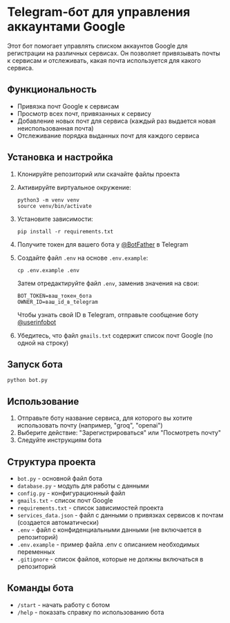 # Telegram-бот для управления аккаунтами Google

Этот бот помогает управлять списком аккаунтов Google для регистрации на различных сервисах. Он позволяет привязывать почты к сервисам и отслеживать, какая почта используется для какого сервиса.

## Функциональность

- Привязка почт Google к сервисам
- Просмотр всех почт, привязанных к сервису
- Добавление новых почт для сервиса (каждый раз выдается новая неиспользованная почта)
- Отслеживание порядка выданных почт для каждого сервиса

## Установка и настройка

1. Клонируйте репозиторий или скачайте файлы проекта

2. Активируйте виртуальное окружение:
   ```
   python3 -m venv venv
   source venv/bin/activate
   ```

3. Установите зависимости:
   ```
   pip install -r requirements.txt
   ```

4. Получите токен для вашего бота у [@BotFather](https://t.me/BotFather) в Telegram

5. Создайте файл `.env` на основе `.env.example`:
   ```
   cp .env.example .env
   ```
   
   Затем отредактируйте файл `.env`, заменив значения на свои:
   ```
   BOT_TOKEN=ваш_токен_бота
   OWNER_ID=ваш_id_в_telegram
   ```
   
   Чтобы узнать свой ID в Telegram, отправьте сообщение боту [@userinfobot](https://t.me/userinfobot)

6. Убедитесь, что файл `gmails.txt` содержит список почт Google (по одной на строку)

## Запуск бота

```
python bot.py
```

## Использование

1. Отправьте боту название сервиса, для которого вы хотите использовать почту (например, "groq", "openai")
2. Выберите действие: "Зарегистрироваться" или "Посмотреть почту"
3. Следуйте инструкциям бота

## Структура проекта

- `bot.py` - основной файл бота
- `database.py` - модуль для работы с данными
- `config.py` - конфигурационный файл
- `gmails.txt` - список почт Google
- `requirements.txt` - список зависимостей проекта
- `services_data.json` - файл с данными о привязках сервисов к почтам (создается автоматически)
- `.env` - файл с конфиденциальными данными (не включается в репозиторий)
- `.env.example` - пример файла .env с описанием необходимых переменных
- `.gitignore` - список файлов, которые не должны включаться в репозиторий

## Команды бота

- `/start` - начать работу с ботом
- `/help` - показать справку по использованию бота
